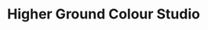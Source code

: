 ---
title: "Higher Ground Colour Studio"
url: /pittsford/higher-ground-colour-studio/
shop: beauty
---